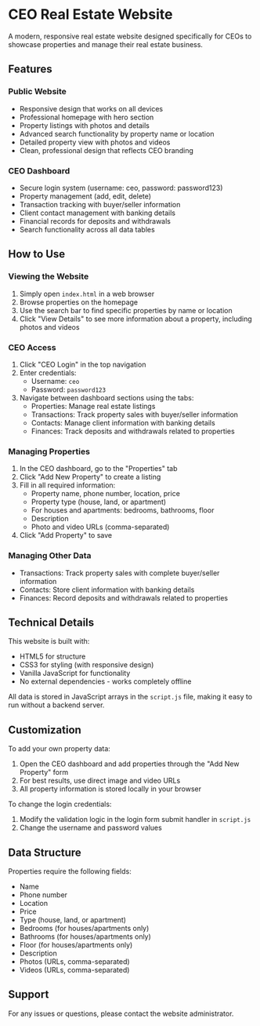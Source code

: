 # CEO Real Estate Website

A modern, responsive real estate website designed specifically for CEOs to showcase properties and manage their real estate business.

## Features

### Public Website
- Responsive design that works on all devices
- Professional homepage with hero section
- Property listings with photos and details
- Advanced search functionality by property name or location
- Detailed property view with photos and videos
- Clean, professional design that reflects CEO branding

### CEO Dashboard
- Secure login system (username: ceo, password: password123)
- Property management (add, edit, delete)
- Transaction tracking with buyer/seller information
- Client contact management with banking details
- Financial records for deposits and withdrawals
- Search functionality across all data tables

## How to Use

### Viewing the Website
1. Simply open `index.html` in a web browser
2. Browse properties on the homepage
3. Use the search bar to find specific properties by name or location
4. Click "View Details" to see more information about a property, including photos and videos

### CEO Access
1. Click "CEO Login" in the top navigation
2. Enter credentials:
   - Username: `ceo`
   - Password: `password123`
3. Navigate between dashboard sections using the tabs:
   - Properties: Manage real estate listings
   - Transactions: Track property sales with buyer/seller information
   - Contacts: Manage client information with banking details
   - Finances: Track deposits and withdrawals related to properties

### Managing Properties
1. In the CEO dashboard, go to the "Properties" tab
2. Click "Add New Property" to create a listing
3. Fill in all required information:
   - Property name, phone number, location, price
   - Property type (house, land, or apartment)
   - For houses and apartments: bedrooms, bathrooms, floor
   - Description
   - Photo and video URLs (comma-separated)
4. Click "Add Property" to save

### Managing Other Data
- Transactions: Track property sales with complete buyer/seller information
- Contacts: Store client information with banking details
- Finances: Record deposits and withdrawals related to properties

## Technical Details

This website is built with:
- HTML5 for structure
- CSS3 for styling (with responsive design)
- Vanilla JavaScript for functionality
- No external dependencies - works completely offline

All data is stored in JavaScript arrays in the `script.js` file, making it easy to run without a backend server.

## Customization

To add your own property data:
1. Open the CEO dashboard and add properties through the "Add New Property" form
2. For best results, use direct image and video URLs
3. All property information is stored locally in your browser

To change the login credentials:
1. Modify the validation logic in the login form submit handler in `script.js`
2. Change the username and password values

## Data Structure

Properties require the following fields:
- Name
- Phone number
- Location
- Price
- Type (house, land, or apartment)
- Bedrooms (for houses/apartments only)
- Bathrooms (for houses/apartments only)
- Floor (for houses/apartments only)
- Description
- Photos (URLs, comma-separated)
- Videos (URLs, comma-separated)

## Support

For any issues or questions, please contact the website administrator.